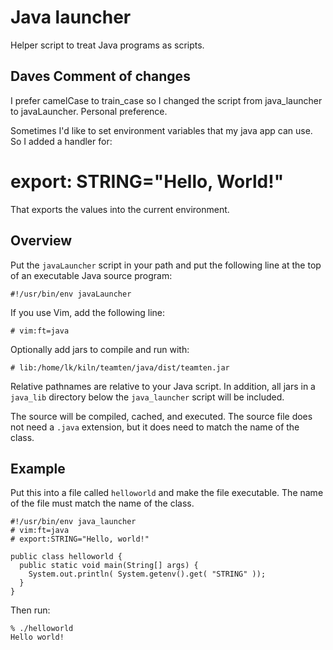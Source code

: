# Java launcher

Helper script to treat Java programs as scripts.

## Daves Comment of changes
I prefer camelCase to train_case so I changed the script from java_launcher to javaLauncher.  Personal preference.

Sometimes I'd like to set environment variables that my java app can use.  So I added a handler for:
   # export: STRING="Hello, World!"
That exports the values into the current environment.

## Overview

Put the `javaLauncher` script in your path and put the following line at the
top of an executable Java source program:

    #!/usr/bin/env javaLauncher

If you use Vim, add the following line:

    # vim:ft=java

Optionally add jars to compile and run with:

    # lib:/home/lk/kiln/teamten/java/dist/teamten.jar

Relative pathnames are relative to your Java script. In addition, all jars
in a `java_lib` directory below the `java_launcher` script will be included.

The source will be compiled, cached, and executed. The source file does not
need a `.java` extension, but it does need to match the name of the class.

## Example

Put this into a file called `helloworld` and make the file executable. The name
of the file must match the name of the class.

    #!/usr/bin/env java_launcher
    # vim:ft=java
    # export:STRING="Hello, world!"

    public class helloworld {
      public static void main(String[] args) {
        System.out.println( System.getenv().get( "STRING" ));
      }
    }

Then run:

    % ./helloworld
    Hello world!

